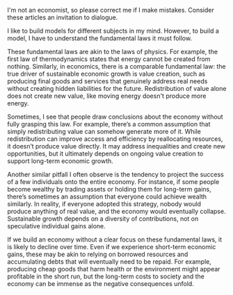 I'm not an economist, so please correct me if I make mistakes. Consider these articles an invitation to dialogue.

I like to build models for different subjects in my mind. However, to build a model, I have to understand the fundamental laws it must follow.

These fundamental laws are akin to the laws of physics. For example, the first law of thermodynamics states that energy cannot be created from nothing. Similarly, in economics, there is a comparable fundamental law: the true driver of sustainable economic growth is value creation, such as producing final goods and services that genuinely address real needs without creating hidden liabilities for the future. Redistribution of value alone does not create new value, like moving energy doesn't produce more energy.

Sometimes, I see that people draw conclusions about the economy without fully grasping this law. For example, there’s a common assumption that simply redistributing value can somehow generate more of it. While redistribution can improve access and efficiency by reallocating resources, it doesn’t produce value directly. It may address inequalities and create new opportunities, but it ultimately depends on ongoing value creation to support long-term economic growth.

Another similar pitfall I often observe is the tendency to project the success of a few individuals onto the entire economy. For instance, if some people become wealthy by trading assets or holding them for long-term gains, there’s sometimes an assumption that everyone could achieve wealth similarly. In reality, if everyone adopted this strategy, nobody would produce anything of real value, and the economy would eventually collapse. Sustainable growth depends on a diversity of contributions, not on speculative individual gains alone.

If we build an economy without a clear focus on these fundamental laws, it is likely to decline over time. Even if we experience short-term economic gains, these may be akin to relying on borrowed resources and accumulating debts that will eventually need to be repaid. For example, producing cheap goods that harm health or the environment might appear profitable in the short run, but the long-term costs to society and the economy can be immense as the negative consequences unfold.
